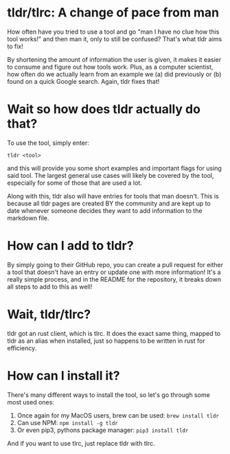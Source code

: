 # tldr/tlrc: A change of pace from man 

How often have you tried to use a tool and go "man I have no clue how this tool works!" and then
man it, only to still be confused? That's what tldr aims to fix! 

By shortening the amount of information the user is given, it makes it easier to consume and 
figure out how tools work. Plus, as a computer scientist, how often do we actually learn
from an example we (a) did previously or (b) found on a quick Google search. Again, tldr
fixes that!

# Wait so how does tldr actually do that?

To use the tool, simply enter:

```tldr <tool>```

and this will provide you some short examples and important flags for using said tool. The 
largest general use cases will likely be covered by the tool, especially for some of those
that are used a lot.

Along with this, tldr also will have entries for tools that man doesn't. This is because
all tldr pages are created BY the community and are kept up to date whenever someone 
decides they want to add information to the markdown file.

# How can I add to tldr?

By simply going to their GitHub repo, you can create a pull request for either a tool that doesn't
have an entry or update one with more information! It's a really simple process, and in the 
README for the repository, it breaks down all steps to add to this as well!

# Wait, tldr/tlrc? 
tldr got an rust client, which is tlrc. It does the exact same thing, mapped to tldr as an alias
when installed, just so happens to be written in rust for efficiency.

# How can I install it?
There's many different ways to install the tool, so let's go through some most used ones:
1) Once again for my MacOS users, brew can be used:
```brew install tldr```
2) Can use NPM:
```npm install -g tldr```
3) Or even pip3, pythons package manager:
```pip3 install tldr```

And if you want to use tlrc, just replace tldr with tlrc.
